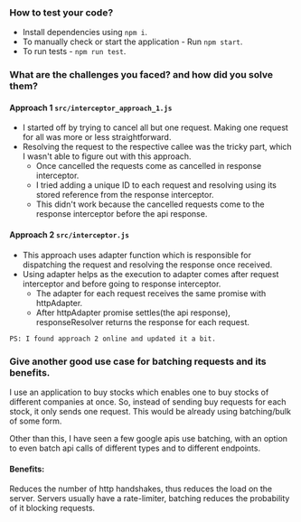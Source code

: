### How to test your code?
- Install dependencies using `npm i`.
- To manually check or start the application - Run `npm start`.
- To run tests - `npm run test`.

### What are the challenges you faced? and how did you solve them?
#### Approach 1 `src/interceptor_approach_1.js`
- I started off by trying to cancel all but one request. Making one request for all was more or less straightforward.
- Resolving the request to the respective callee was the tricky part, which I wasn't able to figure out with this approach. 
    - Once cancelled the requests come as cancelled in response interceptor.
    - I tried adding a unique ID to each request and resolving using its stored reference from the response interceptor.
    - This didn't work because the cancelled requests come to the response interceptor before the api response.

#### Approach 2 `src/interceptor.js`
- This approach uses adapter function which is responsible for dispatching the request and resolving the response once received.
- Using adapter helps as the execution to adapter comes after request interceptor and before going to response interceptor.
    - The adapter for each request receives the same promise with httpAdapter.
    - After httpAdapter promise settles(the api response), responseResolver returns the response for each request.
    
`PS: I found approach 2 online and updated it a bit.`
    
### Give another good use case for batching requests and its benefits.
I use an application to buy stocks which enables one to buy stocks of different companies at once. 
So, instead of sending buy requests for each stock, it only sends one request. 
This would be already using batching/bulk of some form.

Other than this, I have seen a few google apis use batching, with an option to even batch api calls of different types and to different endpoints. 
#### Benefits:
Reduces the number of http handshakes, thus reduces the load on the server. Servers usually have a rate-limiter, batching reduces the probability of it blocking requests.
